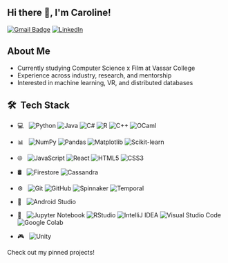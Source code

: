 ## Hi there 👋, I'm Caroline!

[![Gmail Badge](https://img.shields.io/badge/-caklein@vassar.edu-c14438?style=flat-square&logo=Gmail&logoColor=white&link=mailto:caklein@vassar.edu)](mailto:caklein@vassar.edu)
[![LinkedIn](https://img.shields.io/badge/-caroline--a--klein-blue?style=plastic&logo=linkedin&logoColor=white)](https://www.linkedin.com/in/caroline-a-klein/)

## About Me 

- Currently studying Computer Science x Film at Vassar College
- Experience across industry, research, and mentorship
- Interested in machine learning, VR, and distributed databases


## 🛠 &nbsp;Tech Stack

- 💻 &nbsp;  ![Python](https://img.shields.io/badge/-Python-333333?style=flat&logo=python)  ![Java](https://img.shields.io/badge/-Java-333333?style=flat&logo=java)  ![C#](https://img.shields.io/badge/-C%23-333333?style=flat&logo=c-sharp)  ![R](https://img.shields.io/badge/-R-333333?style=flat&logo=r)  ![C++](https://img.shields.io/badge/-C++-333333?style=flat&logo=c%2b%2b)  ![OCaml](https://img.shields.io/badge/-OCaml-333333?style=flat)

- 📊 &nbsp;  ![NumPy](https://img.shields.io/badge/-NumPy-333333?style=flat&logo=numpy)  ![Pandas](https://img.shields.io/badge/-Pandas-333333?style=flat&logo=pandas)  ![Matplotlib](https://img.shields.io/badge/-Matplotlib-333333?style=flat)  ![Scikit-learn](https://img.shields.io/badge/-Scikit--learn-333333?style=flat&logo=scikit-learn)

- 🌐 &nbsp;  ![JavaScript](https://img.shields.io/badge/-JavaScript-333333?style=flat&logo=javascript)  ![React](https://img.shields.io/badge/-React-333333?style=flat&logo=react)  ![HTML5](https://img.shields.io/badge/-HTML5-333333?style=flat&logo=html5)  ![CSS3](https://img.shields.io/badge/-CSS3-333333?style=flat&logo=css3)  

- 🛢 &nbsp;  ![Firestore](https://img.shields.io/badge/-Firestore-333333?style=flat&logo=firebase)  ![Cassandra](https://img.shields.io/badge/-Cassandra-333333?style=flat&logo=apache-cassandra)

- ⚙️ &nbsp;  ![Git](https://img.shields.io/badge/-Git-333333?style=flat&logo=git)  ![GitHub](https://img.shields.io/badge/-GitHub-333333?style=flat&logo=github)  ![Spinnaker](https://img.shields.io/badge/-Spinnaker-333333?style=flat)  ![Temporal](https://img.shields.io/badge/-Temporal-333333?style=flat)

- 📱 &nbsp;  ![Android Studio](https://img.shields.io/badge/-Android%20Studio-333333?style=flat&logo=android-studio)

- 🔧 &nbsp;    ![Jupyter Notebook](https://img.shields.io/badge/-Jupyter%20Notebook-333333?style=flat&logo=jupyter)  ![RStudio](https://img.shields.io/badge/-RStudio-333333?style=flat&logo=rstudio)  ![IntelliJ IDEA](https://img.shields.io/badge/-IntelliJ%20IDEA-333333?style=flat&logo=intellij-idea)  ![Visual Studio Code](https://img.shields.io/badge/-VS%20Code-333333?style=flat&logo=visual-studio-code)  ![Google Colab](https://img.shields.io/badge/-Google%20Colab-333333?style=flat&logo=googlecolab)

- 🎮 &nbsp;  ![Unity](https://img.shields.io/badge/-Unity-333333?style=flat&logo=unity)

Check out my pinned projects!

<!--
**CaroAK/CaroAK** is a ✨ _special_ ✨ repository because its `README.md` (this file) appears on your GitHub profile.

Here are some ideas to get you started:

- 🔭 I’m currently working on ...
- 🌱 I’m currently learning ...
- 👯 I’m looking to collaborate on ...
- 🤔 I’m looking for help with ...
- 💬 Ask me about ...
- 📫 How to reach me: ...
- 😄 Pronouns: ...
- ⚡ Fun fact: ...
-->
